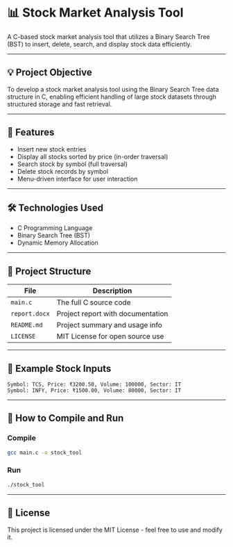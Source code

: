 # 📊 Stock Market Analysis Tool

A C-based stock market analysis tool that utilizes a Binary Search Tree (BST) to insert, delete, search, and display stock data efficiently.

---

## 💡 Project Objective

To develop a stock market analysis tool using the Binary Search Tree data structure in C, enabling efficient handling of large stock datasets through structured storage and fast retrieval.

---

## 🔧 Features

- Insert new stock entries
- Display all stocks sorted by price (in-order traversal)
- Search stock by symbol (full traversal)
- Delete stock records by symbol
- Menu-driven interface for user interaction

---

## 🛠️ Technologies Used

- C Programming Language
- Binary Search Tree (BST)
- Dynamic Memory Allocation

---

## 📁 Project Structure

| File              | Description                            |
|-------------------|----------------------------------------|
| `main.c`          | The full C source code                 |
| `report.docx`     | Project report with documentation      |
| `README.md`       | Project summary and usage info         |
| `LICENSE`         | MIT License for open source use        |

---

## 🧪 Example Stock Inputs

```
Symbol: TCS, Price: ₹3200.50, Volume: 100000, Sector: IT
Symbol: INFY, Price: ₹1500.00, Volume: 80000, Sector: IT
```

---

## 🚀 How to Compile and Run

### Compile
```bash
gcc main.c -o stock_tool
```

### Run
```bash
./stock_tool
```

---

## 📜 License

This project is licensed under the MIT License - feel free to use and modify it.